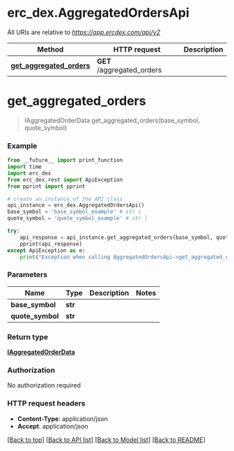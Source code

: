 # erc_dex.AggregatedOrdersApi

All URIs are relative to *https://app.ercdex.com/api/v2*

Method | HTTP request | Description
------------- | ------------- | -------------
[**get_aggregated_orders**](AggregatedOrdersApi.md#get_aggregated_orders) | **GET** /aggregated_orders | 


# **get_aggregated_orders**
> IAggregatedOrderData get_aggregated_orders(base_symbol, quote_symbol)



### Example
```python
from __future__ import print_function
import time
import erc_dex
from erc_dex.rest import ApiException
from pprint import pprint

# create an instance of the API class
api_instance = erc_dex.AggregatedOrdersApi()
base_symbol = 'base_symbol_example' # str | 
quote_symbol = 'quote_symbol_example' # str | 

try:
    api_response = api_instance.get_aggregated_orders(base_symbol, quote_symbol)
    pprint(api_response)
except ApiException as e:
    print("Exception when calling AggregatedOrdersApi->get_aggregated_orders: %s\n" % e)
```

### Parameters

Name | Type | Description  | Notes
------------- | ------------- | ------------- | -------------
 **base_symbol** | **str**|  | 
 **quote_symbol** | **str**|  | 

### Return type

[**IAggregatedOrderData**](IAggregatedOrderData.md)

### Authorization

No authorization required

### HTTP request headers

 - **Content-Type**: application/json
 - **Accept**: application/json

[[Back to top]](#) [[Back to API list]](../README.md#documentation-for-api-endpoints) [[Back to Model list]](../README.md#documentation-for-models) [[Back to README]](../README.md)

